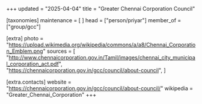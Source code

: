 +++
updated = "2025-04-04"
title = "Greater Chennai Corporation Council"

[taxonomies]
maintenance = [
    ]
head = ["person/priyar"]
member_of = ["group/gcc"]

[extra]
photo = "https://upload.wikimedia.org/wikipedia/commons/a/a8/Chennai_Corporation_Emblem.png"
sources = [
    "http://www.chennaicorporation.gov.in/Tamil/images/chennai_city_municipal_corporation_act.pdf",
    "https://chennaicorporation.gov.in/gcc/council/about-council",
]

[extra.contacts]
website = "https://chennaicorporation.gov.in/gcc/council/about-council/"
wikipedia = "Greater_Chennai_Corporation"
+++
